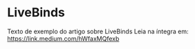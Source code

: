 # LiveBinds
Texto de exemplo do artigo sobre LiveBinds
Leia na íntegra em: https://link.medium.com/hWfaxMQfexb
